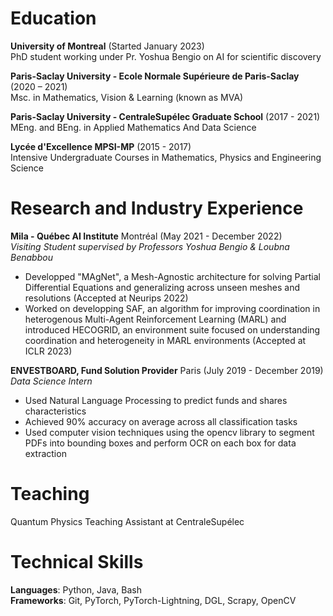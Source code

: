 # Education
**University of Montreal**  (Started January 2023)  
PhD student working under Pr. Yoshua Bengio on AI for scientific discovery

**Paris-Saclay University - Ecole Normale Supérieure de Paris-Saclay**  (2020 – 2021)  
Msc. in Mathematics, Vision & Learning (known as MVA)

**Paris-Saclay University - CentraleSupélec Graduate School** (2017 - 2021)  
MEng. and BEng. in Applied Mathematics And Data Science

**Lycée d'Excellence MPSI-MP** (2015 - 2017)  
Intensive Undergraduate Courses in Mathematics, Physics and Engineering Science

# Research and Industry Experience

**Mila - Québec AI Institute** Montréal (May 2021 - December 2022)  
*Visiting Student supervised by Professors Yoshua Bengio & Loubna Benabbou*
 - Developped "MAgNet", a Mesh-Agnostic architecture for solving Partial Differential Equations and generalizing across unseen meshes and resolutions (Accepted at Neurips 2022)
 - Worked on developping SAF, an algorithm for improving coordination in heterogenous Multi-Agent Reinforcement Learning (MARL) and introduced HECOGRID, an environment suite focused on understanding coordination and heterogeneity in MARL environments (Accepted at ICLR 2023)

**ENVESTBOARD, Fund Solution Provider** Paris (July 2019 - December 2019)  
*Data Science Intern*
 - Used Natural Language Processing to predict funds and shares characteristics
 - Achieved 90\% accuracy on average across all classification tasks
 - Used computer vision techniques using the opencv library to segment PDFs into bounding boxes and perform OCR on each box for data extraction

# Teaching
Quantum Physics Teaching Assistant at CentraleSupélec
# Technical Skills
**Languages**: Python, Java, Bash  
**Frameworks**: Git, PyTorch, PyTorch-Lightning, DGL, Scrapy, OpenCV


